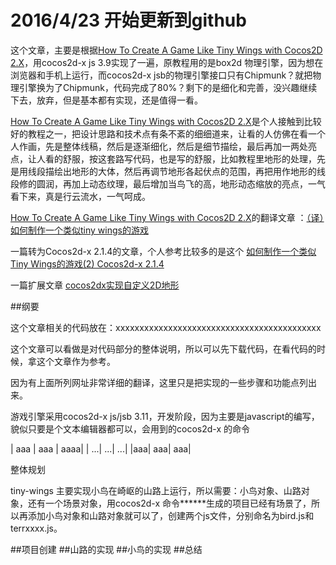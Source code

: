 # 2016/4/23 开始更新到github

这个文章，主要是根据[How To Create A Game Like Tiny Wings with Cocos2D 2.X](https://www.raywenderlich.com/32958/how-to-create-a-game-like-tiny-wings-with-cocos2d-2-x-part-2)，用cocos2d-x js 3.9实现了一遍，原教程用的是box2d 物理引擎，因为想在浏览器和手机上运行，而cocos2d-x jsb的物理引擎接口只有Chipmunk？就把物理引擎换为了Chipmunk，代码完成了80%？剩下的是细化和完善，没兴趣继续下去，放弃，但是基本都有实现，还是值得一看。

[How To Create A Game Like Tiny Wings with Cocos2D 2.X](https://www.raywenderlich.com/32958/how-to-create-a-game-like-tiny-wings-with-cocos2d-2-x-part-2)是个人接触到比较好的教程之一，把设计思路和技术点有条不紊的细细道来，让看的人仿佛在看一个人作画，先是整体线稿，然后是逐渐细化，然后是细节描绘，最后再加一两处亮点，让人看的舒服，按这套路写代码，也是写的舒服，比如教程里地形的处理，先是用线段描绘出地形的大体，然后再调节地形各起伏点的范围，再把用作地形的线段修的圆润，再加上动态纹理，最后增加当鸟飞的高，地形动态缩放的亮点，一气看下来，真是行云流水，一气呵成。

[How To Create A Game Like Tiny Wings with Cocos2D 2.X](https://www.raywenderlich.com/32958/how-to-create-a-game-like-tiny-wings-with-cocos2d-2-x-part-2)的翻译文章 ：[（译）如何制作一个类似tiny wings的游戏](http://www.cnblogs.com/zilongshanren/archive/2011/07/01/2095489.html)

一篇转为Cocos2d-x 2.1.4的文章，个人参考比较多的是这个
[如何制作一个类似Tiny Wings的游戏(2) Cocos2d-x 2.1.4](http://blog.csdn.net/akof1314/article/details/9293797)

一篇扩展文章
[cocos2dx实现自定义2D地形](http://blog.csdn.net/z104207/article/details/44591865)

##纲要

这个文章相关的代码放在：xxxxxxxxxxxxxxxxxxxxxxxxxxxxxxxxxxxxxxxxxxx

这个文章可以看做是对代码部分的整体说明，所以可以先下载代码，在看代码的时候，拿这个文章作为参考。

因为有上面所列网址非常详细的翻译，这里只是把实现的一些步骤和功能点列出来。

游戏引擎采用cocos2d-x js/jsb 3.11，开发阶段，因为主要是javascript的编写，貌似只要是个文本编辑器都可以，会用到的cocos2d-x 的命令

| aaa | aaa | aaaa|
| ...| ...| ...|
|aaa| aaa| aaa|

整体规划

tiny-wings 主要实现小鸟在崎岖的山路上运行，所以需要：小鸟对象、山路对象，还有一个场景对象，用cocos2d-x 命令******生成的项目已经有场景了，所以再添加小鸟对象和山路对象就可以了，创建两个js文件，分别命名为bird.js和terrxxxx.js。

##项目创建
##山路的实现
##小鸟的实现
##总结
